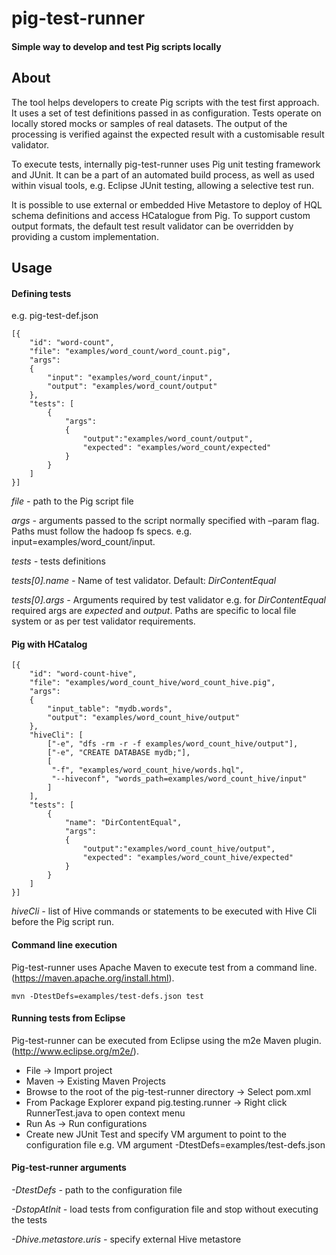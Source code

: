 # pig-test-runner
#### Simple way to develop and test Pig scripts locally

## About
The tool helps developers to create Pig scripts with the test first approach. It uses a set of test definitions passed in as configuration. Tests operate on locally stored mocks or samples of real datasets. The output of the processing is verified against the expected result with a customisable result validator. 

To execute tests, internally pig-test-runner uses Pig unit testing framework and JUnit. It can be a part of an automated build process, as well as used within visual tools, e.g. Eclipse JUnit testing, allowing a selective test run. 

It is possible to use external or embedded Hive Metastore to deploy of HQL schema definitions and access HCatalogue from Pig. To support custom output formats, the default test result validator can be overridden by providing a custom implementation.

## Usage

#### Defining tests
e.g. pig-test-def.json

```
[{
    "id": "word-count",
    "file": "examples/word_count/word_count.pig",
    "args": 
    {
        "input": "examples/word_count/input",
        "output": "examples/word_count/output"
    },
    "tests": [
        {
            "args": 
            {
                "output":"examples/word_count/output",
                "expected": "examples/word_count/expected"
            }
        }
    ]
}] 
```

*file -* path to the Pig script file

*args -* arguments passed to the script normally specified with –param flag. Paths must follow the hadoop fs specs. e.g. input=examples/word_count/input.

*tests -* tests definitions

*tests[0].name -* Name of test validator. Default: *DirContentEqual*

*tests[0].args -* Arguments required by test validator e.g. for *DirContentEqual* required args are *expected* and *output*. Paths are specific to local file system or as per test validator requirements.

#### Pig with HCatalog 

```
[{
    "id": "word-count-hive",
    "file": "examples/word_count_hive/word_count_hive.pig",
    "args": 
    {
        "input_table": "mydb.words",
        "output": "examples/word_count_hive/output"
    },
    "hiveCli": [
        ["-e", "dfs -rm -r -f examples/word_count_hive/output"],
        ["-e", "CREATE DATABASE mydb;"],
        [
         "-f", "examples/word_count_hive/words.hql",
         "--hiveconf", "words_path=examples/word_count_hive/input"
        ]
    ],
    "tests": [
        {
            "name": "DirContentEqual",
            "args": 
            {
                "output":"examples/word_count_hive/output",
                "expected": "examples/word_count_hive/expected"
            }
        }
    ]
}]
```

*hiveCli -* list of Hive commands or statements to be executed with Hive Cli before the Pig script run. 

#### Command line execution
Pig-test-runner uses Apache Maven to execute test from a command line. (https://maven.apache.org/install.html).

```
mvn -DtestDefs=examples/test-defs.json test
```

#### Running tests from Eclipse
Pig-test-runner can be executed from Eclipse using the m2e Maven plugin. (http://www.eclipse.org/m2e/).
- File -> Import project
- Maven -> Existing Maven Projects
- Browse to the root of the pig-test-runner directory -> Select pom.xml
- From Package Explorer expand pig.testing.runner -> Right click RunnerTest.java to open context menu
- Run As -> Run configurations 
- Create new JUnit Test and specify VM argument to point to the configuration file e.g. VM argument -DtestDefs=examples/test-defs.json 

#### Pig-test-runner arguments
*-DtestDefs -* path to the configuration file

*-DstopAtInit -* load tests from configuration file and stop without executing the tests

*-Dhive.metastore.uris -* specify external Hive metastore
